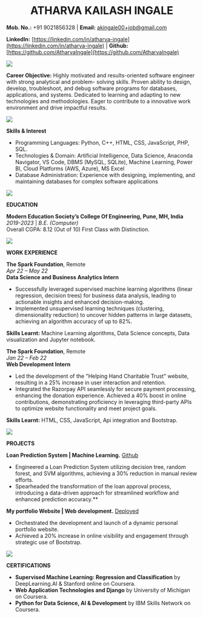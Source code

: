 <h1 align="center"> ATHARVA  KAILASH  INGALE </h1>

**Mob. No.:** +91 9021856328   | **Email:** [akingale00+job@gmail.com](mailto:akingale00+job@gmail.com)

**LinkedIn:** [https://linkedin.com/in/atharva-ingale](https://linkedin.com/in/atharva-ingale)   |  **Github:** [https://github.com/AtharvaIngale](https://github.com/AtharvaIngale)

![](Aspose.Words.62aec138-3953-4e20-9d24-cf7f1b281fba.002.png)

**Career Objective:** Highly motivated and results-oriented software engineer with strong analytical and problem- solving skills. Proven ability to design, develop, troubleshoot, and debug software programs for databases, applications, and systems. Dedicated to learning and adapting to new technologies and methodologies. Eager to contribute to a innovative work environment and drive impactful results. 

![](Aspose.Words.62aec138-3953-4e20-9d24-cf7f1b281fba.002.png)

**Skills & Interest**

- Programming Languages: Python, C++, HTML, CSS, JavaScript, PHP, SQL. 
- Technologies & Domain: Artificial Intelligence, Data Science, Anaconda Navigator, VS Code, DBMS (MySQL, SQLite), Machine Learning, Power BI, Cloud Platforms (AWS, Azure), MS Excel 
- Database Administration: Experience with designing, implementing, and maintaining databases for complex software applications

 ![](Aspose.Words.62aec138-3953-4e20-9d24-cf7f1b281fba.002.png)

**EDUCATION** 

**Modern Education Society’s College Of Engineering, Pune, MH, India**<br> 
*2019-2023* | *B.E. (Computer)*<br>
Overall CGPA: 8.12 (Out of 10) First Class with Distinction.

![](Aspose.Words.62aec138-3953-4e20-9d24-cf7f1b281fba.002.png)

**WORK EXPERIENCE** 

**The Spark Foundation**, Remote<br> 
*Apr 22 – May 22*<br> 
**Data Science and Business Analytics Intern**  

- Successfully leveraged supervised machine learning algorithms (linear regression, decision trees) for business data analysis, leading to actionable insights and enhanced decision-making. 
- Implemented unsupervised learning techniques (clustering, dimensionality reduction) to uncover hidden patterns in large datasets, achieving an algorithm accuracy of up to 82%. 

**Skills Learnt:** Machine Learning algorithms, Data Science concepts, Data visualization and Jupyter notebook. 

**The Spark Foundation**, Remote <br>
*Jan 22 – Feb 22* <br>
**Web Development Intern**    

- Led the development of the "Helping Hand Charitable Trust" website, resulting in a 25% increase in user interaction and retention. 
- Integrated the Razorpay API seamlessly for secure payment processing, enhancing the donation experience. Achieved a 40% boost in online contributions, demonstrating proficiency in leveraging third-party APIs to optimize website functionality and meet project goals. 

**Skills Learnt:** HTML, CSS, JavaScript, Api integration and Bootstrap. 

![](Aspose.Words.62aec138-3953-4e20-9d24-cf7f1b281fba.002.png)

**PROJECTS**   

**Loan Prediction System | Machine Learning.** [Github](https://github.com/AtharvaIngale/Loan-Prediction-System)

- Engineered a Loan Prediction System utilizing decision tree, random forest, and SVM algorithms, achieving a 30% reduction in manual review efforts. 
- Spearheaded the transformation of the loan approval process, introducing a data-driven approach for streamlined workflow and enhanced prediction accuracy.** 

**My portfolio Website | Web development.** [Deployed](https://github.com/AtharvaIngale/Portfolio-website)

- Orchestrated the development and launch of a dynamic personal portfolio website. 
- Achieved a 20% increase in online visibility and engagement through strategic use of Bootstrap. 

![](Aspose.Words.62aec138-3953-4e20-9d24-cf7f1b281fba.002.png)

**CERTIFICATIONS**

- **Supervised Machine Learning: Regression and Classification** by DeepLearning.AI & Stanford online on Coursera.
- **Web Application Technologies and Django** by University of Michigan on Coursera.  
- **Python for Data Science, AI & Development** by IBM Skills Network on Coursera.  

